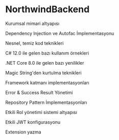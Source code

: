 # NorthwindBackend

 Kurumsal mimari altyapısı
 
 Dependency Injection ve Autofac İmplementasyonu
 
 Nesnel, temiz kod teknikleri
 
 C# 12.0 ile gelen bazı kullanım örnekleri
 
 .NET Core 8.0 ile gelen bazı yenilikler
 
 Magic String'den kurtulma teknikleri
 
 Framework katmanı implementasyonları
 
 Error & Success Result Yönetimi
 
 Repository Pattern İmplementasyonları
 
 Etkili Rol yönetimi sistemi altyapısı
 
 Etkili JWT konfigurasyonu
 
 Extension yazma
